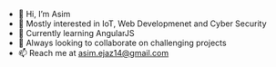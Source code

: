 - 👋 Hi, I’m Asim
- 👀 Mostly interested in IoT, Web Developmenet and Cyber Security
- 🌱 Currently learning AngularJS
- 💞️ Always looking to collaborate on challenging projects
- 📫 Reach me at asim.ejaz14@gmail.com
<!---
asimejaz14/asimejaz14 is a ✨ special ✨ repository because its `README.md` (this file) appears on your GitHub profile.
You can click the Preview link to take a look at your changes.
--->
